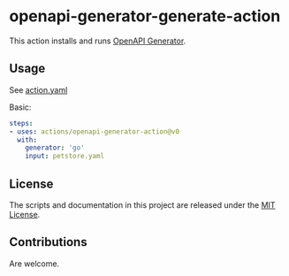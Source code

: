 # openapi-generator-generate-action

This action installs and runs [OpenAPI Generator](https://openapi-generator.tech/).

## Usage

See [action.yaml](https://craicoverflow/openapi-generator-action/blob/main/action.yml)

Basic:

```yaml
steps:
- uses: actions/openapi-generator-action@v0
  with:
    generator: 'go'
    input: petstore.yaml
```

## License

The scripts and documentation in this project are released under the [MIT License](LICENSE).

## Contributions

Are welcome.